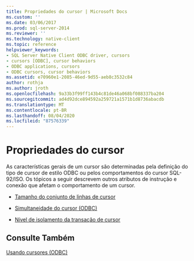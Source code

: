 ```yaml
---
title: Propriedades do cursor | Microsoft Docs
ms.custom: ''
ms.date: 03/06/2017
ms.prod: sql-server-2014
ms.reviewer: ''
ms.technology: native-client
ms.topic: reference
helpviewer_keywords:
- SQL Server Native Client ODBC driver, cursors
- cursors [ODBC], cursor behaviors
- ODBC applications, cursors
- ODBC cursors, cursor behaviors
ms.assetid: e70960e1-2085-46ed-9d55-aeb8c3532c84
author: rothja
ms.author: jroth
ms.openlocfilehash: 9a33b3f99ff143b4c81de46a068bf088337ba204
ms.sourcegitcommit: ad4d92dce894592a259721a1571b1d8736abacdb
ms.translationtype: MT
ms.contentlocale: pt-BR
ms.lasthandoff: 08/04/2020
ms.locfileid: "87576339"
---
```

# <a name="cursor-properties"></a>Propriedades do cursor
  As características gerais de um cursor são determinadas pela definição do tipo de cursor de estilo ODBC ou pelos comportamentos do cursor SQL-92/ISO. Os tópicos a seguir descrevem outros atributos de instrução e conexão que afetam o comportamento de um cursor.  
  
-   [Tamanho do conjunto de linhas de cursor](cursor-rowset-size.md)  
  
-   [Simultaneidade do cursor &#40;ODBC&#41;](cursor-concurrency-odbc.md)  
  
-   [Nível de isolamento da transação de cursor](cursor-transaction-isolation-level.md)  
  
## <a name="see-also"></a>Consulte Também  
 [Usando cursores &#40;ODBC&#41;](../using-cursors-odbc.md)  
  
  
